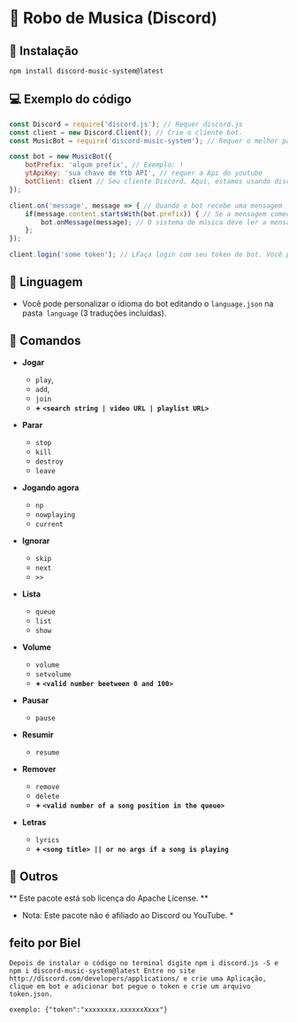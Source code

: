 
# 🎵 Robo de Musica (Discord)

## 🔩 Instalação
```
npm install discord-music-system@latest
```

## 💻 Exemplo do código
```js
const Discord = require('discord.js'); // Requer discord.js
const client = new Discord.Client(); // Crie o cliente bot.
const MusicBot = require('discord-music-system'); // Requer o melhor pacote já criado no NPM (= require discord-music-system)

const bot = new MusicBot({
    botPrefix: 'algum prefix', // Exemplo: !
    ytApiKey: 'sua chave de Ytb API', // requer a Api do youtube 
    botClient: client // Seu cliente Discord. Aqui, estamos usando discord.js, então é o Discord.Client ()
});

client.on('message', message => { // Quando o bot recebe uma mensagem
    if(message.content.startsWith(bot.prefix)) { // Se a mensagem começar com o seu prefixo
        bot.onMessage(message); // O sistema de música deve ler a mensagem, para verificar se é um comando de música e executá-lo.
    };
});

client.login('some token'); // LFaça login com seu token de bot. Você pode encontrar o token em https://discord.com/developers/applications/
```

## 🚀 Linguagem
* Você pode personalizar o idioma do bot editando o `language.json` na pasta` language` (3 traduções incluídas).

## 🤖 Comandos
* **Jogar**
  * `play`, 
  * `add`, 
  * `join`
  * **+ `<search string | video URL | playlist URL>`**

* **Parar**
  * `stop`
  * `kill`
  * `destroy`
  * `leave`

* **Jogando agora**
  * `np`
  * `nowplaying`
  * `current`

* **Ignorar**
  * `skip`
  * `next`
  * `>>`

* **Lista**
  * `queue`
  * `list`
  * `show`

* **Volume**
  * `volume`
  * `setvolume`
  * **+ `<valid number beetween 0 and 100>`**

* **Pausar**
  * `pause`

* **Resumir**
  * `resume`

* **Remover**
  * `remove`
  * `delete`
  * **+ `<valid number of a song position in the queue>`**

* **Letras**
  * `lyrics`
  * **+ `<song title> || or no args if a song is playing`**


## 🚀 Outros
** Este pacote está sob licença do Apache License. **

* Nota: Este pacote não é afiliado ao Discord ou YouTube. *


## **feito por Biel**
 
 ```
 Depois de instalar o código no terminal digite npm i discord.js -S e npm i discord-music-system@latest Entre no site http://discord.com/developers/applications/ e crie uma Aplicação, clique em bot e adicionar bot pegue o token e crie um arquivo token.json.
 
 exemplo: {"token":"xxxxxxxx.xxxxxxXxxx"}
 ```
